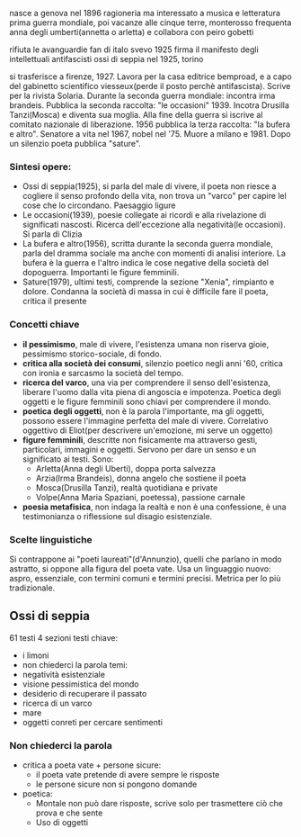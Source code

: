 
nasce a genova nel 1896
ragioneria ma interessato a musica e letteratura
prima guerra mondiale, poi vacanze alle cinque terre, monterosso
frequenta anna degli umberti(annetta o arletta) e collabora con peiro gobetti

rifiuta le avanguardie
fan di italo svevo
1925 firma il manifesto degli intellettuali antifascisti
ossi di seppia nel 1925, torino

si trasferisce a firenze, 1927. Lavora per la casa editrice bemproad, e a capo del gabinetto scientifico viesseux(perde il posto perchè antifascista). Scrive per la rivista Solaria. 
Durante la seconda guerra mondiale: incontra irma brandeis. Pubblica la seconda raccolta: "le occasioni" 1939. Incotra Drusilla Tanzi(Mosca) e diventa sua moglia. Alla fine della guerra si iscrive al comitato nazionale di liberazione.
1956 pubblica la terza raccolta: "la bufera e altro". Senatore a vita nel 1967, nobel nel '75. Muore a milano e 1981. Dopo un silenzio poeta pubblica "sature".

### Sintesi opere:
- Ossi di seppia(1925), si parla del male di vivere, il poeta non riesce a cogliere il senso profondo della vita, non trova un "varco" per capire lel cose che lo circondano. Paesaggio ligure
- Le occasioni(1939), poesie collegate ai ricordi e alla rivelazione di significati nascosti. Ricerca dell'eccezione alla negatività(le occasioni). Si parla di Clizia
- La bufera e altro(1956), scritta durante la seconda guerra mondiale, parla del dramma sociale ma anche con momenti di analisi interiore. La bufera è la guerra e l'altro indica le cose negative della società del dopoguerra. Importanti le figure femminili.
- Sature(1979), ultimi testi, comprende la sezione "Xenia", rimpianto e dolore. Condanna la società di massa in cui è difficile fare il poeta, critica il presente

### Concetti chiave

- **il pessimismo**, male di vivere, l'esistenza umana non riserva gioie, pessimismo storico-sociale, di fondo.
- **critica alla società dei consumi**, silenzio poetico negli anni '60, critica con ironia e sarcasmo la società del tempo.
- **ricerca del varco**, una via per comprendere il senso dell'esistenza, liberare l'uomo dalla vita piena di angoscia e impotenza. Poetica degli oggetti e le figure femminili sono chiavi per comprendere il mondo.
- **poetica degli oggetti**, non è la parola l'importante, ma gli oggetti, possono essere l'immagine perfetta del male di vivere. Correlativo oggettivo di Eliot(per descrivere un'emozione, mi serve un oggetto)
- **figure femminili**, descritte non fisicamente ma attraverso gesti, particolari, immagini e oggetti. Servono per dare un senso e un significato ai testi. Sono:
  - Arletta(Anna degli Uberti), doppa porta salvezza
  - Arzia(Irma Brandeis), donna angelo che sostiene il poeta
  - Mosca(Drusilla Tanzi), realtà quotidiana e private
  - Volpe(Anna Maria Spaziani, poetessa), passione carnale
- **poesia metafisica**, non indaga la realtà e non è una confessione, è una testimonianza o riflessione sul disagio esistenziale. 

### Scelte linguistiche

Si contrappone ai "poeti laureati"(d'Annunzio), quelli che parlano in modo astratto, si oppone alla figura del poeta vate. 
Usa un linguaggio nuovo: aspro, essenziale, con termini comuni e termini precisi.
Metrica per lo più tradizionale.


## Ossi di seppia

61 testi
4 sezioni
testi chiave:
- i limoni
- non chiederci la parola
temi:
- negatività esistenziale
- visione pessimistica del mondo
- desiderio di recuperare il passato
- ricerca di un varco
- mare
- oggetti conreti per cercare sentimenti

### Non chiederci la parola

- critica a poeta vate + persone sicure:
  - il poeta vate pretende di avere sempre le risposte
  -   le persone sicure non si pongono domande
- poetica:
  - Montale non può dare risposte, scrive solo per trasmettere ciò che prova e che sente
  - Uso di oggetti 